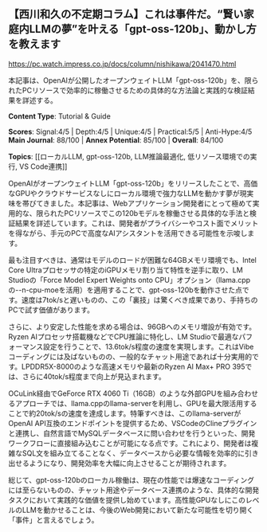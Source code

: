 ## 【西川和久の不定期コラム】これは事件だ。“賢い家庭内LLMの夢”を叶える「gpt-oss-120b」、動かし方を教えます

https://pc.watch.impress.co.jp/docs/column/nishikawa/2041470.html

本記事は、OpenAIが公開したオープンウェイトLLM「gpt-oss-120b」を、限られたPCリソースで効率的に稼働させるための具体的な方法論と実践的な検証結果を詳述する。

**Content Type**: Tutorial & Guide

**Scores**: Signal:4/5 | Depth:4/5 | Unique:4/5 | Practical:5/5 | Anti-Hype:4/5
**Main Journal**: 88/100 | **Annex Potential**: 85/100 | **Overall**: 84/100

**Topics**: [[ローカルLLM, gpt-oss-120b, LLM推論最適化, 低リソース環境での実行, VS Code連携]]

OpenAIがオープンウェイトLLM「gpt-oss-120b」をリリースしたことで、高価なGPUやクラウドサービスなしにローカル環境で強力なLLMを動かす夢が現実味を帯びてきました。本記事は、Webアプリケーション開発者にとって極めて実用的な、限られたPCリソースでこの120bモデルを稼働させる具体的な手法と検証結果を詳述しています。これは、開発者がプライバシーやコスト面でメリットを得ながら、手元のPCで高度なAIアシスタントを活用できる可能性を示唆します。

最も注目すべきは、通常はモデルのロードが困難な64GBメモリ環境でも、Intel Core Ultraプロセッサの特定のiGPUメモリ割り当て特性を逆手に取り、LM Studioの「Force Model Expert Weights onto CPU」オプション（llama.cppの--n-cpu-moeを活用）を適用することで、gpt-oss-120bを動作させた点です。速度は7tok/sと遅いものの、この「裏技」は驚くべき成果であり、手持ちのPCで試す価値があります。

さらに、より安定した性能を求める場合は、96GBへのメモリ増設が有効です。Ryzen AIプロセッサ搭載機などでCPU推論に特化し、LM Studioで最適なパフォーマンス設定を行うことで、13.6tok/s程度の速度を実現します。これはVibeコーディングには及ばないものの、一般的なチャット用途であれば十分実用的です。LPDDR5X-8000のような高速メモリや最新のRyzen AI Max+ PRO 395では、さらに40tok/s程度まで向上が見込まれます。

OCuLink経由でGeForce RTX 4060 Ti（16GB）のような外部GPUを組み合わせるアプローチでは、llama.cppのllama-serverを利用し、GPUを最大限活用することで約20tok/sの速度を達成します。特筆すべきは、このllama-serverがOpenAI API互換のエンドポイントを提供するため、VSCodeのClineプラグインと連携し、自然言語でMySQLデータベースに問い合わせを行うといった、開発ワークフローに直接組み込むことが可能になる点です。これにより、開発者は複雑なSQL文を組み立てることなく、データベースから必要な情報を効率的に引き出せるようになり、開発効率を大幅に向上させることが期待されます。

総じて、gpt-oss-120bのローカル稼働は、現在の性能では爆速なコーディングには至らないものの、チャット用途やデータベース連携のような、具体的な開発タスクにおいて実践的な価値を提供し始めています。高性能GPUなしにこのレベルのLLMを動かせることは、今後のWeb開発において新たな可能性を切り開く「事件」と言えるでしょう。